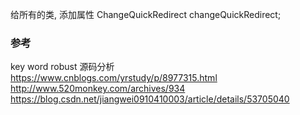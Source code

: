 给所有的类, 添加属性 ChangeQuickRedirect changeQuickRedirect;  


### 参考  
key word  robust 源码分析  
https://www.cnblogs.com/yrstudy/p/8977315.html  
http://www.520monkey.com/archives/934  
https://blog.csdn.net/jiangwei0910410003/article/details/53705040  
